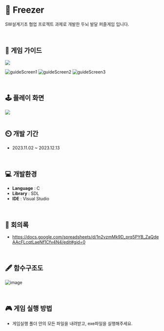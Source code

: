 # 🧊 Freezer
SW설계기초 협업 프로젝트 과제로 개발한 두뇌 발달 퍼즐게임 입니다.

<br>

## 📕 게임 가이드
<img src="https://github.com/thgee/Freezer/assets/102576089/8808544a-544d-4ae9-aeb7-934eef74eb7f">

![guideScreen1](https://github.com/thgee/AI_Interview_Assistant/assets/102576089/2a580427-44c5-4b86-9964-35580cbd1c78)
![guideScreen2](https://github.com/thgee/AI_Interview_Assistant/assets/102576089/972c9285-3378-4a96-8947-c4152799cba4)
![guideScreen3](https://github.com/thgee/AI_Interview_Assistant/assets/102576089/d1cbbd55-a63d-494e-be79-52f6de9c1d89)

<br>

## 🕹️ 플레이 화면
<img src="https://github.com/thgee/Freezer/assets/102576089/3501037a-49a7-4610-8df7-ac8578c28798">

<br>
<br>

## ⏲️ 개발 기간 
- 2023.11.02 ~ 2023.12.13

<br>

## 💻 개발환경
- **Language** : C
- **Library** : SDL
- **IDE** : Visual Studio


<br>


## 🧾 회의록
* https://docs.google.com/spreadsheets/d/1n2vzmMk9D_prq5PYB_ZaQdeAAcFLcqtLaeNf1Cfv4N4/edit#gid=0

<br>

## 🖋️ 함수구조도
![image](https://github.com/thgee/Freezer/assets/102576089/db21b2ef-995d-4d9c-acfd-35722e0fb0a8)

<br>

## 🎮 게임 실행 방법
- 게임실행 폴더 안의 모든 파일을 내려받고, exe파일을 실행해주세요.

